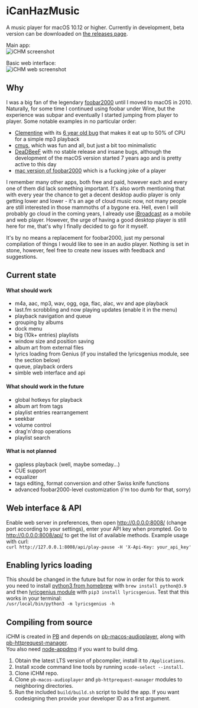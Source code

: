 # iCanHazMusic
A music player for macOS 10.12 or higher. Currently in development, beta version can be downloaded on [the releases page](https://github.com/deseven/iCanHazMusic/releases).

Main app:  
![iCHM screenshot](https://d7.wtf/s/ichm.png)

Basic web interface:  
![iCHM web screenshot](https://d7.wtf/s/ichm-web.png)

## Why
I was a big fan of the legendary [foobar2000](https://www.foobar2000.org/) until I moved to macOS in 2010. Naturally, for some time I continued using foobar under Wine, but the experience was subpar and eventually I started jumping from player to player. Some notable examples in no particular order:
 - [Clementine](https://www.clementine-player.org/) with its [6 year old bug](https://github.com/clementine-player/Clementine/issues/4733) that makes it eat up to 50% of CPU for a simple mp3 playback
 - [cmus](https://cmus.github.io/), which was fun and all, but just a bit too minimalistic
 - [DeaDBeeF](https://deadbeef.sourceforge.io/) with no stable release and insane bugs, although the development of the macOS version started 7 years ago and is pretty active to this day
 - [mac version of foobar2000](https://www.foobar2000.org/mac) which is a fucking joke of a player

I remember many other apps, both free and paid, however each and every one of them did lack something important. It's also worth mentioning that with every year the chance to get a decent desktop audio player is only getting lower and lower - it's an age of cloud music now, not many people are still interested in those mammoths of a bygone era. Hell, even I will probably go cloud in the coming years, I already use [iBroadcast](https://www.ibroadcast.com/) as a mobile and web player. However, the urge of having a good desktop player is still here for me, that's why I finally decided to go for it myself.

It's by no means a replacement for foobar2000, just my personal compilation of things I would like to see in an audio player. Nothing is set in stone, however, feel free to create new issues with feedback and suggestions.

## Current state
#### What should work
 - m4a, aac, mp3, wav, ogg, oga, flac, alac, wv and ape playback
 - last.fm scrobbling and now playing updates (enable it in the menu)
 - playback navigation and queue
 - grouping by albums
 - dock menu
 - big (10k+ entries) playlists
 - window size and position saving
 - album art from external files
 - lyrics loading from Genius (if you installed the lyricsgenius module, see the section below)
 - queue, playback orders
 - simble web interface and api

#### What should work in the future 
 - global hotkeys for playback
 - album art from tags
 - playlist entries rearrangement
 - seekbar
 - volume control
 - drag'n'drop operations
 - playlist search

#### What is not planned
 - gapless playback (well, maybe someday...)
 - CUE support
 - equalizer
 - tags editing, format conversion and other Swiss knife functions
 - advanced foobar2000-level customization (i'm too dumb for that, sorry)

## Web interface & API
Enable web server in preferences, then open http://0.0.0.0:8008/ (change port according to your settings), enter your API key when prompted. Go to http://0.0.0.0:8008/api/ to get the list of available methods. Example usage with curl:  
`curl http://127.0.0.1:8008/api/play-pause -H 'X-Api-Key: your_api_key'`

## Enabling lyrics loading
This should be changed in the future but for now in order for this to work you need to install [python3 from homebrew](https://formulae.brew.sh/formula/python@3.9) with `brew install python@3.9` and then [lyricgenius module](https://pypi.org/project/lyricsgenius/) with `pip3 install lyricsgenius`. Test that this works in your terminal:  
`/usr/local/bin/python3 -m lyricsgenius -h`

## Compiling from source
iCHM is created in [PB](http://purebasic.com) and depends on [pb-macos-audioplayer](https://github.com/deseven/pb-macos-audioplayer), along with [pb-httprequest-manager](https://github.com/deseven/pb-httprequest-manager).  
You also need [node-appdmg](https://github.com/LinusU/node-appdmg) if you want to build dmg.  
1. Obtain the latest LTS version of pbcompiler, install it to ```/Applications```.  
2. Install xcode command line tools by running ```xcode-select --install```.  
3. Clone iCHM repo.  
4. Clone ```pb-macos-audioplayer``` and ```pb-httprequest-manager``` modules to neighboring directories.  
5. Run the included ```build/build.sh``` script to build the app. If you want codesigning then provide your developer ID as a first argument.  